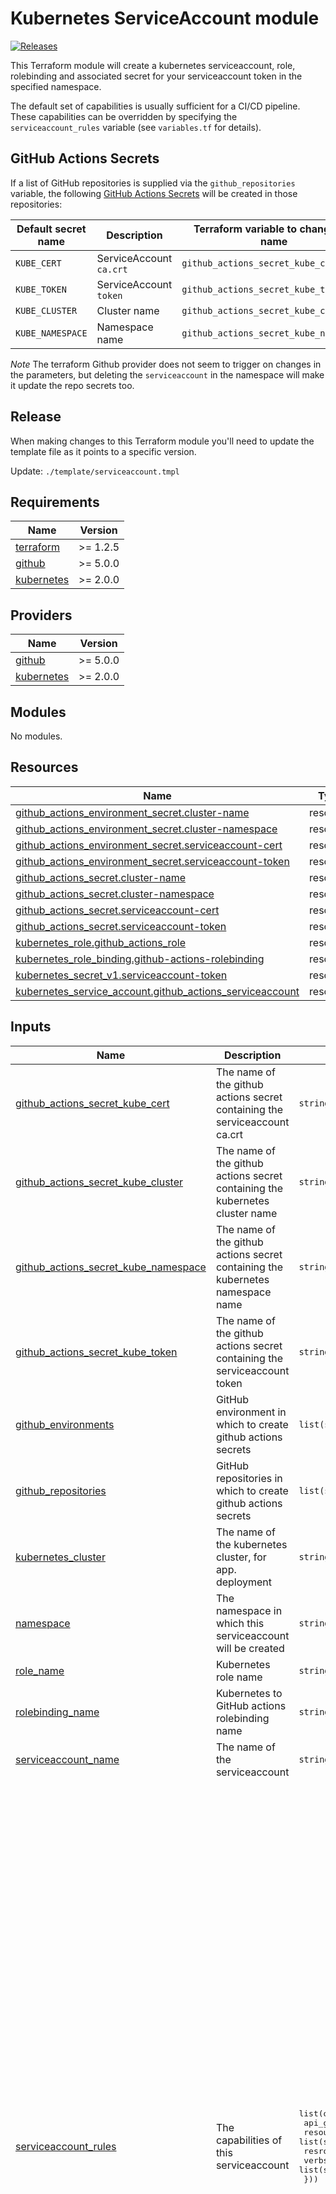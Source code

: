 # Kubernetes ServiceAccount module

[![Releases](https://img.shields.io/github/release/ministryofjustice/cloud-platform-terraform-serviceaccount/all.svg?style=flat-square)](https://github.com/ministryofjustice/cloud-platform-terraform-serviceaccount/releases)

This Terraform module will create a kubernetes serviceaccount, role, rolebinding and associated secret for your serviceaccount token in the specified namespace.

The default set of capabilities is usually sufficient for a CI/CD pipeline. These capabilities can be overridden by specifying the `serviceaccount_rules` variable (see `variables.tf` for details).

## GitHub Actions Secrets

If a list of GitHub repositories is supplied via the `github_repositories` variable, the following [GitHub Actions Secrets] will be created in those repositories:

| Default secret name | Description             | Terraform variable to change the name  |
| ------------------- | ----------------------- | -------------------------------------- |
| `KUBE_CERT`         | ServiceAccount `ca.crt` | `github_actions_secret_kube_cert`      |
| `KUBE_TOKEN`        | ServiceAccount `token`  | `github_actions_secret_kube_token`     |
| `KUBE_CLUSTER`      | Cluster name            | `github_actions_secret_kube_cluster`   |
| `KUBE_NAMESPACE`    | Namespace name          | `github_actions_secret_kube_namespace` |

_Note_ The terraform Github provider does not seem to trigger on changes in the parameters, but deleting the `serviceaccount` in the namespace will make it update the repo secrets too.

[github actions secrets]: https://docs.github.com/en/actions/reference/encrypted-secrets

## Release

When making changes to this Terraform module you'll need to update the template file as it points to a specific version.

Update: `./template/serviceaccount.tmpl`

<!-- BEGIN_TF_DOCS -->
## Requirements

| Name | Version |
|------|---------|
| <a name="requirement_terraform"></a> [terraform](#requirement\_terraform) | >= 1.2.5 |
| <a name="requirement_github"></a> [github](#requirement\_github) | >= 5.0.0 |
| <a name="requirement_kubernetes"></a> [kubernetes](#requirement\_kubernetes) | >= 2.0.0 |

## Providers

| Name | Version |
|------|---------|
| <a name="provider_github"></a> [github](#provider\_github) | >= 5.0.0 |
| <a name="provider_kubernetes"></a> [kubernetes](#provider\_kubernetes) | >= 2.0.0 |

## Modules

No modules.

## Resources

| Name | Type |
|------|------|
| [github_actions_environment_secret.cluster-name](https://registry.terraform.io/providers/integrations/github/latest/docs/resources/actions_environment_secret) | resource |
| [github_actions_environment_secret.cluster-namespace](https://registry.terraform.io/providers/integrations/github/latest/docs/resources/actions_environment_secret) | resource |
| [github_actions_environment_secret.serviceaccount-cert](https://registry.terraform.io/providers/integrations/github/latest/docs/resources/actions_environment_secret) | resource |
| [github_actions_environment_secret.serviceaccount-token](https://registry.terraform.io/providers/integrations/github/latest/docs/resources/actions_environment_secret) | resource |
| [github_actions_secret.cluster-name](https://registry.terraform.io/providers/integrations/github/latest/docs/resources/actions_secret) | resource |
| [github_actions_secret.cluster-namespace](https://registry.terraform.io/providers/integrations/github/latest/docs/resources/actions_secret) | resource |
| [github_actions_secret.serviceaccount-cert](https://registry.terraform.io/providers/integrations/github/latest/docs/resources/actions_secret) | resource |
| [github_actions_secret.serviceaccount-token](https://registry.terraform.io/providers/integrations/github/latest/docs/resources/actions_secret) | resource |
| [kubernetes_role.github_actions_role](https://registry.terraform.io/providers/hashicorp/kubernetes/latest/docs/resources/role) | resource |
| [kubernetes_role_binding.github-actions-rolebinding](https://registry.terraform.io/providers/hashicorp/kubernetes/latest/docs/resources/role_binding) | resource |
| [kubernetes_secret_v1.serviceaccount-token](https://registry.terraform.io/providers/hashicorp/kubernetes/latest/docs/resources/secret_v1) | resource |
| [kubernetes_service_account.github_actions_serviceaccount](https://registry.terraform.io/providers/hashicorp/kubernetes/latest/docs/resources/service_account) | resource |

## Inputs

| Name | Description | Type | Default | Required |
|------|-------------|------|---------|:--------:|
| <a name="input_github_actions_secret_kube_cert"></a> [github\_actions\_secret\_kube\_cert](#input\_github\_actions\_secret\_kube\_cert) | The name of the github actions secret containing the serviceaccount ca.crt | `string` | `"KUBE_CERT"` | no |
| <a name="input_github_actions_secret_kube_cluster"></a> [github\_actions\_secret\_kube\_cluster](#input\_github\_actions\_secret\_kube\_cluster) | The name of the github actions secret containing the kubernetes cluster name | `string` | `"KUBE_CLUSTER"` | no |
| <a name="input_github_actions_secret_kube_namespace"></a> [github\_actions\_secret\_kube\_namespace](#input\_github\_actions\_secret\_kube\_namespace) | The name of the github actions secret containing the kubernetes namespace name | `string` | `"KUBE_NAMESPACE"` | no |
| <a name="input_github_actions_secret_kube_token"></a> [github\_actions\_secret\_kube\_token](#input\_github\_actions\_secret\_kube\_token) | The name of the github actions secret containing the serviceaccount token | `string` | `"KUBE_TOKEN"` | no |
| <a name="input_github_environments"></a> [github\_environments](#input\_github\_environments) | GitHub environment in which to create github actions secrets | `list(string)` | `[]` | no |
| <a name="input_github_repositories"></a> [github\_repositories](#input\_github\_repositories) | GitHub repositories in which to create github actions secrets | `list(string)` | `[]` | no |
| <a name="input_kubernetes_cluster"></a> [kubernetes\_cluster](#input\_kubernetes\_cluster) | The name of the kubernetes cluster, for app. deployment | `string` | n/a | yes |
| <a name="input_namespace"></a> [namespace](#input\_namespace) | The namespace in which this serviceaccount will be created | `string` | n/a | yes |
| <a name="input_role_name"></a> [role\_name](#input\_role\_name) | Kubernetes role name | `string` | `"serviceaccount-role"` | no |
| <a name="input_rolebinding_name"></a> [rolebinding\_name](#input\_rolebinding\_name) | Kubernetes to GitHub actions rolebinding name | `string` | `"serviceaccount-rolebinding"` | no |
| <a name="input_serviceaccount_name"></a> [serviceaccount\_name](#input\_serviceaccount\_name) | The name of the serviceaccount | `string` | `"cd-serviceaccount"` | no |
| <a name="input_serviceaccount_rules"></a> [serviceaccount\_rules](#input\_serviceaccount\_rules) | The capabilities of this serviceaccount | <pre>list(object({<br>    api_groups     = list(string),<br>    resources      = list(string),<br>    resrouce_names = list(string),<br>    verbs          = list(string)<br>  }))</pre> | <pre>[<br>  {<br>    "api_groups": [<br>      ""<br>    ],<br>    "resources": [<br>      "pods/portforward",<br>      "deployment",<br>      "secrets",<br>      "services",<br>      "configmaps",<br>      "pods"<br>    ],<br>    "verbs": [<br>      "patch",<br>      "get",<br>      "create",<br>      "update",<br>      "delete",<br>      "list",<br>      "watch"<br>    ]<br>  },<br>  {<br>    "api_groups": [<br>      "extensions",<br>      "apps",<br>      "batch",<br>      "networking.k8s.io",<br>      "policy"<br>    ],<br>    "resources": [<br>      "deployments",<br>      "ingresses",<br>      "cronjobs",<br>      "jobs",<br>      "replicasets",<br>      "poddisruptionbudgets",<br>      "networkpolicies"<br>    ],<br>    "verbs": [<br>      "get",<br>      "update",<br>      "delete",<br>      "create",<br>      "patch",<br>      "list",<br>      "watch"<br>    ]<br>  },<br>  {<br>    "api_groups": [<br>      "monitoring.coreos.com"<br>    ],<br>    "resources": [<br>      "prometheusrules",<br>      "servicemonitors"<br>    ],<br>    "verbs": [<br>      "*"<br>    ]<br>  }<br>]</pre> | no |
| <a name="input_serviceaccount_token_rotated_date"></a> [serviceaccount\_token\_rotated\_date](#input\_serviceaccount\_token\_rotated\_date) | Process to spin serviceaccount token. Pass date to regenerate new token | `string` | `"dd-mm-yyyy"` | no |

## Outputs

| Name | Description |
|------|-------------|
| <a name="output_default_secret_name"></a> [default\_secret\_name](#output\_default\_secret\_name) | Name of the Kubernetes secret containing the service account's credentials |
| <a name="output_service_account"></a> [service\_account](#output\_service\_account) | Service account metadata |
<!-- END_TF_DOCS -->
